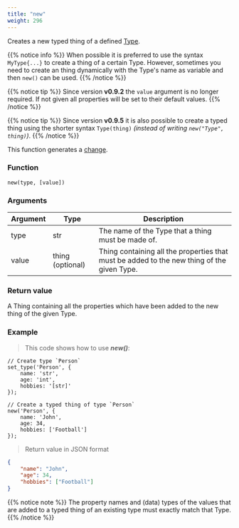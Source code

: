 ```yaml
---
title: "new"
weight: 296
---
```


Creates a new typed thing of a defined [Type](../../overview/type).

{{% notice info %}}
When possible it is preferred to use the syntax `MyType{...}` to create a thing of a certain Type. However, sometimes you need to create an thing dynamically with the Type's name as variable and then `new()` can be used. {{% /notice %}}

{{% notice tip %}}
Since version **v0.9.2** the `value` argument is no longer required. If not given all properties will be set to their default values.
{{% /notice %}}

{{% notice tip %}}
Since version **v0.9.5** it is also possible to create a typed thing using the shorter syntax `Type(thing)` *(instead of writing `new("Type", thing)`)*.
{{% /notice %}}

This function generates a [change](../../overview/changes).

### Function

`new(type, [value])`

### Arguments

Argument | Type | Description
-------- | ---- | -----------
type | str | The name of the Type that a thing must be made of.
value | thing (optional) | Thing containing all the properties that must be added to the new thing of the given Type.

### Return value

A Thing containing all the properties which have been added to the new thing of the given Type.

### Example

> This code shows how to use ***new()***:

```thingsdb,json_response
// Create type `Person`
set_type('Person', {
    name: 'str',
    age: 'int',
    hobbies: '[str]'
});

// Create a typed thing of type `Person`
new('Person', {
    name: 'John',
    age: 34,
    hobbies: ['Football']
});
```

> Return value in JSON format

```json
{
    "name": "John",
    "age": 34,
    "hobbies": ["Football"]
}
```

{{% notice note %}}
The property names and (data) types of the values that are added to a typed thing of an existing type must exactly match that Type.
{{% /notice %}}
